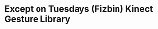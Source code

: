 Except on Tuesdays (Fizbin) Kinect Gesture Library
==================================================
